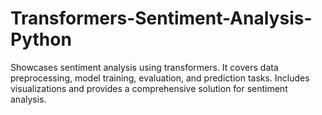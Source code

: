 # Transformers-Sentiment-Analysis-Python
Showcases sentiment analysis using transformers. It covers data preprocessing, model training, evaluation, and prediction tasks. Includes visualizations and provides a comprehensive solution for sentiment analysis.

